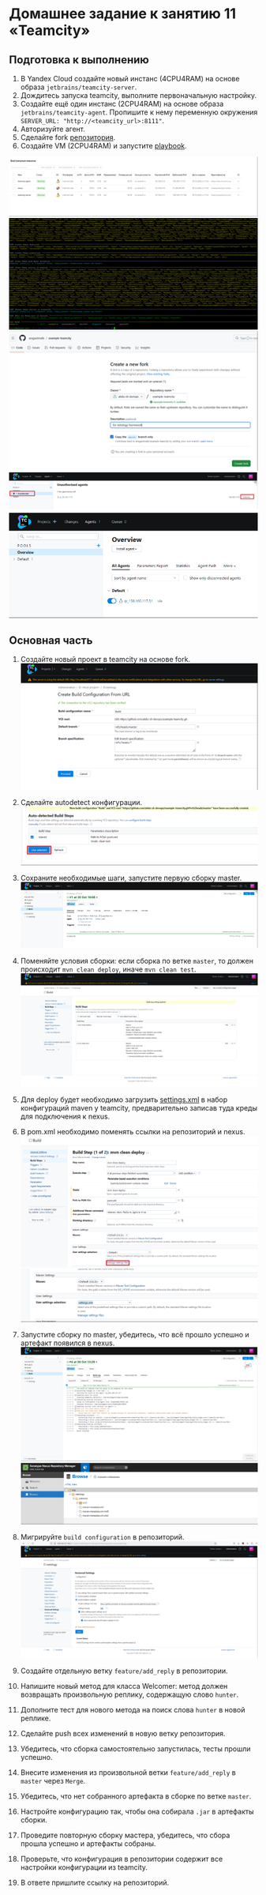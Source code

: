# Домашнее задание к занятию 11 «Teamcity»

## Подготовка к выполнению

1. В Yandex Cloud создайте новый инстанс (4CPU4RAM) на основе образа `jetbrains/teamcity-server`.
2. Дождитесь запуска teamcity, выполните первоначальную настройку.
3. Создайте ещё один инстанс (2CPU4RAM) на основе образа `jetbrains/teamcity-agent`. Пропишите к нему переменную окружения `SERVER_URL: "http://<teamcity_url>:8111"`.
4. Авторизуйте агент.
5. Сделайте fork [репозитория](https://github.com/aragastmatb/example-teamcity).
6. Создайте VM (2CPU4RAM) и запустите [playbook](./infrastructure).

![create_vm1](/screenshots/1.png)  
![create_vm2](/screenshots/2.png)  
![create_fork](/screenshots/3.png)  
![add_agent1](/screenshots/4.png)  
![add_agent2](/screenshots/5.png)  

## Основная часть

1. Создайте новый проект в teamcity на основе fork.
![create_new_project1](/screenshots/6.png)  

2. Сделайте autodetect конфигурации.
![autodetect1](/screenshots/7.png)  

3. Сохраните необходимые шаги, запустите первую сборку master.
![build1](/screenshots/8.png)  

4. Поменяйте условия сборки: если сборка по ветке `master`, то должен происходит `mvn clean deploy`, иначе `mvn clean test`.
![build2](/screenshots/9.png)  

5. Для deploy будет необходимо загрузить [settings.xml](./teamcity/settings.xml) в набор конфигураций maven у teamcity, предварительно записав туда креды для подключения к nexus.
6. В pom.xml необходимо поменять ссылки на репозиторий и nexus.
![build3](/screenshots/10.png)  
![build4](/screenshots/11.png)  

7. Запустите сборку по master, убедитесь, что всё прошло успешно и артефакт появился в nexus.
![build5](/screenshots/12.png)  
![build6](/screenshots/13.png)  

8. Мигрируйте `build configuration` в репозиторий.
![build7](/screenshots/14.png)  

9. Создайте отдельную ветку `feature/add_reply` в репозитории.
10. Напишите новый метод для класса Welcomer: метод должен возвращать произвольную реплику, содержащую слово `hunter`.
11. Дополните тест для нового метода на поиск слова `hunter` в новой реплике.
12. Сделайте push всех изменений в новую ветку репозитория.
13. Убедитесь, что сборка самостоятельно запустилась, тесты прошли успешно.
14. Внесите изменения из произвольной ветки `feature/add_reply` в `master` через `Merge`.
15. Убедитесь, что нет собранного артефакта в сборке по ветке `master`.
16. Настройте конфигурацию так, чтобы она собирала `.jar` в артефакты сборки.
17. Проведите повторную сборку мастера, убедитесь, что сбора прошла успешно и артефакты собраны.
18. Проверьте, что конфигурация в репозитории содержит все настройки конфигурации из teamcity.
19. В ответе пришлите ссылку на репозиторий.
